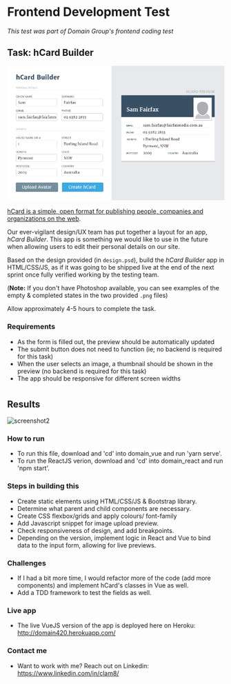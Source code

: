 # Frontend Development Test

*This test was part of Domain Group's frontend coding test*

## Task: hCard Builder

![screenshot](https://raw.githubusercontent.com/christopheragnus/domain_test/master/completed-view.png)

[hCard is a simple, open format for publishing people, companies and
organizations on the web](http://microformats.org/wiki/hCard).

Our ever-vigilant design/UX team has put together a layout for an app, *hCard
Builder*. This app is something we would like to use in the future when allowing
users to edit their personal details on our site.

Based on the design provided (in `design.psd`), build the *hCard Builder* app in
HTML/CSS/JS, as if it was going to be shipped live at the end of the next sprint
once fully verified working by the testing team.

(**Note:** If you don't have Photoshop available, you can see examples of the
empty & completed states in the two provided `.png` files)

Allow approximately 4-5 hours to complete the task.

### Requirements

* As the form is filled out, the preview should be automatically updated
* The submit button does not need to function (ie; no backend is required for
  this task)
* When the user selects an image, a thumbnail should be shown in the preview
  (no backend is required for this task)
* The app should be responsive for different screen widths

#
## Results

![screenshot2]()

### How to run

* To run this file, download and 'cd' into domain_vue and run 'yarn serve'.
* To run the ReactJS verion, download and 'cd' into domain_react and run 'npm start'.

### Steps in building this

* Create static elements using HTML/CSS/JS & Bootstrap library.
* Determine what parent and child components are necessary.
* Create CSS flexbox/grids and apply colours/ font-family
* Add Javascript snippet for image upload preview.
* Check responsiveness of design, and add breakpoints.
* Depending on the version, implement logic in React and Vue to bind data to the input form, allowing for live previews.


### Challenges

* If I had a bit more time, I would refactor more of the code (add more components) and implement hCard's classes in Vue as well.
* Add a TDD framework to test the fields as well.


### Live app

* The live VueJS version of the app is deployed here on Heroku: http://domain420.herokuapp.com/

### Contact me
* Want to work with me? Reach out on Linkedin: https://www.linkedin.com/in/clam8/